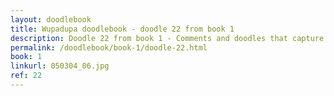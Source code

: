 ```yaml
---
layout: doodlebook
title: Wupadupa doodlebook - doodle 22 from book 1
description: Doodle 22 from book 1 - Comments and doodles that capture the essence of this event  
permalink: /doodlebook/book-1/doodle-22.html
book: 1
linkurl: 050304_06.jpg
ref: 22
---	  
```

																																																																							